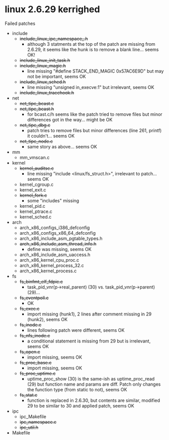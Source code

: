 linux 2.6.29 kerrighed
======================


Failed patches
* include
    * ~~include_linux_ipc_namespace_.h~~
        * although 3 statments at the top of the patch are missing from 2.6.29, it seems like the hunk is to remove a blank line... seems OK!
    * ~~include_linux_init_task.h~~
    * ~~include_linux_magic.h~~
        * line missing "#define STACK_END_MAGIC 0x57AC6E9D" but may not be important, seems OK
    * ~~include_linux_sched.h~~
        * line missing "unsigned in_execve:1" but irrelevant, seems OK
    * ~~include_linux_tracehook.h~~
* net
    * ~~net_tipc_bcast.c~~
    * ~~net_tipc_bcast.h~~
        * for bcast.c/h seems like the patch tried to remove files but minor differences got in the way... might be OK
    * ~~net_tipc_dbg.c~~
        * patch tries to remove files but minor differences (line 261, printf) it couldn't... seems OK 
    * ~~net_tipc_node.c~~
        * same story as above... seems OK
* mm
    * mm_vmscan.c
* kernel
    * ~~kernel_auditsc.c~~
        * line missing "include <linux/fs_struct.h>", irrelevant to patch... seems OK
    * kernel_cgroup.c
    * kernel_exit.c
    * ~~kernel_fork.c~~
        * some "includes" missing
    * kernel_pid.c
    * kernel_ptrace.c
    * kernel_sched.c
* arch
    * arch_x86_configs_i386_defconfig
    * arch_x86_configs_x86_64_defconfig
    * arch_x86_include_asm_pgtable_types.h
    * ~~arch_x86_include_asm_thread_info.h~~
        * define was missing, seems OK
    * arch_x86_include_asm_uaccess.h
    * arch_x86_kernel_cpu_proc.c
    * arch_x86_kernel_process_32.c
    * arch_x86_kernel_process.c
* fs
    * ~~fs_binfmt_elf_fdpic.c~~
        * task_pid_vnr(p->real_parent) (30) vs. task_pid_vnr(p->parent) (29)...
    * ~~fs_eventpoll.c~~
        * OK
    * ~~fs_exec.c~~
        * import missing (hunk1), 2 lines after comment missing in 29 (hunk2), seems OK
    * ~~fs_inode.c~~
        * lines following patch were different, seems OK
    * ~~fs_nfs_inode.c~~
        * a conditional statement is missing from 29 but is irrelevant, seems OK
    * ~~fs_open.c~~
        * import missing, seems OK
    * ~~fs_proc_base.c~~
        * import missing, seems OK
    * ~~fs_proc_uptime.c~~
        * uptime_proc_show (30) is the same-ish as uptime_proc_read (29) but function name and params are diff. Patch only changes the function type (from static to not), seems OK
    * ~~fs_stat.c~~
        * function is replaced in 2.6.30, but contents are similar, modified 29 to be similar to 30 and applied patch, seems OK
* ipc
    * ipc_Makefile
    * ~~ipc_namespace.c~~
    * ~~ipc_util.h~~
* Makefile
